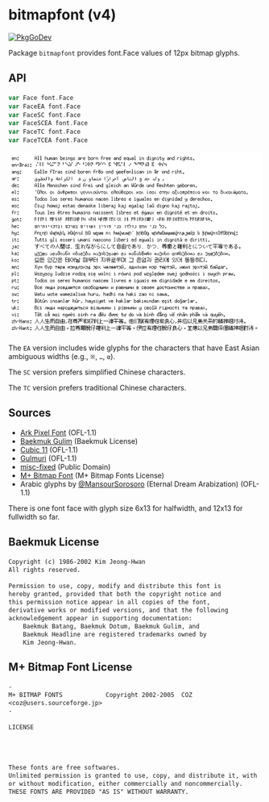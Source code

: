 # bitmapfont (v4)

[![PkgGoDev](https://pkg.go.dev/badge/github.com/hajimehoshi/bitmapfont/v4)](https://pkg.go.dev/github.com/hajimehoshi/bitmapfont/v3)

Package `bitmapfont` provides font.Face values of 12px bitmap glyphs.

## API

```go
var Face font.Face
var FaceEA font.Face
var FaceSC font.Face
var FaceSCEA font.Face
var FaceTC font.Face
var FaceTCEA font.Face
```

![Example](example.png)

The `EA` version includes wide glyphs for the characters that have East Asian ambiguous widths (e.g., `※`, `…`, `α`).

The `SC` version prefers simplified Chinese characters.

The `TC` version prefers traditional Chinese characters.

## Sources

 * [Ark Pixel Font](https://ark-pixel-font.takwolf.com/) (OFL-1.1)
 * [Baekmuk Gulim](https://kldp.net/baekmuk/) (Baekmuk License)
 * [Cubic 11](https://github.com/ACh-K/Cubic-11) (OFL-1.1)
 * [Gulmuri](https://quiple.dev/galmuri) (OFL-1.1)
 * [misc-fixed](https://www.cl.cam.ac.uk/~mgk25/ucs-fonts.html) (Public Domain)
 * [M+ Bitmap Font](https://mplus-fonts.osdn.jp/mplus-bitmap-fonts/) (M+ Bitmap Fonts License)
 * Arabic glyphs by [@MansourSorosoro](https://twitter.com/MansourSorosoro) (Eternal Dream Arabization) (OFL-1.1)

There is one font face with glyph size 6x13 for halfwidth, and 12x13 for fullwidth so far.

## Baekmuk License

```
Copyright (c) 1986-2002 Kim Jeong-Hwan
All rights reserved.

Permission to use, copy, modify and distribute this font is
hereby granted, provided that both the copyright notice and
this permission notice appear in all copies of the font,
derivative works or modified versions, and that the following
acknowledgement appear in supporting documentation:
    Baekmuk Batang, Baekmuk Dotum, Baekmuk Gulim, and
    Baekmuk Headline are registered trademarks owned by
    Kim Jeong-Hwan.
```

## M+ Bitmap Font License

```
-
M+ BITMAP FONTS            Copyright 2002-2005  COZ <coz@users.sourceforge.jp>
-

LICENSE




These fonts are free softwares.
Unlimited permission is granted to use, copy, and distribute it, with
or without modification, either commercially and noncommercially.
THESE FONTS ARE PROVIDED "AS IS" WITHOUT WARRANTY.
```
